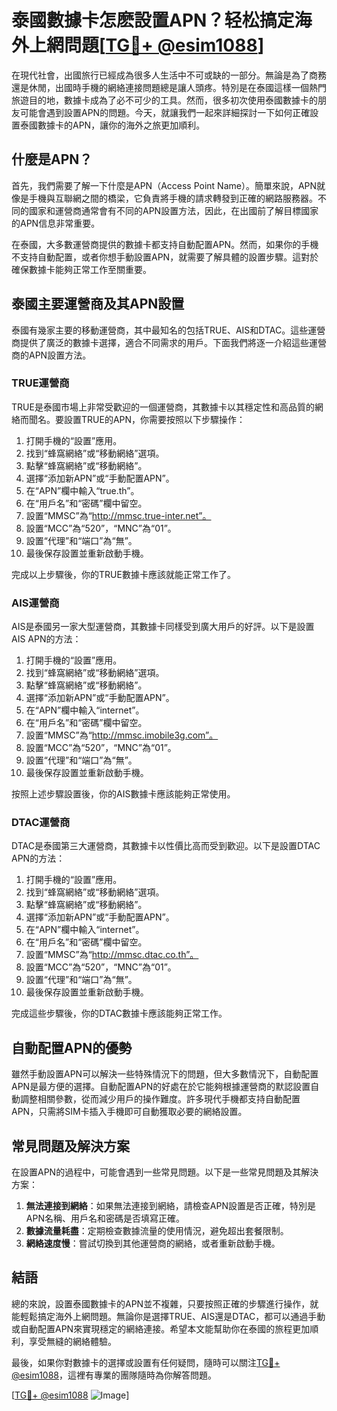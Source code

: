 # 泰國數據卡怎麽設置APN？轻松搞定海外上網問題[[TG💪+ @esim1088](https://t.me/s/esim1088)]

在現代社會，出國旅行已經成為很多人生活中不可或缺的一部分。無論是為了商務還是休閒，出國時手機的網絡連接問題總是讓人頭疼。特別是在泰國這樣一個熱門旅遊目的地，數據卡成為了必不可少的工具。然而，很多初次使用泰國數據卡的朋友可能會遇到設置APN的問題。今天，就讓我們一起來詳細探討一下如何正確設置泰國數據卡的APN，讓你的海外之旅更加順利。

## 什麼是APN？

首先，我們需要了解一下什麼是APN（Access Point Name）。簡單來說，APN就像是手機與互聯網之間的橋梁，它負責將手機的請求轉發到正確的網路服務器。不同的國家和運營商通常會有不同的APN設置方法，因此，在出國前了解目標國家的APN信息非常重要。

在泰國，大多數運營商提供的數據卡都支持自動配置APN。然而，如果你的手機不支持自動配置，或者你想手動設置APN，就需要了解具體的設置步驟。這對於確保數據卡能夠正常工作至關重要。

## 泰國主要運營商及其APN設置

泰國有幾家主要的移動運營商，其中最知名的包括TRUE、AIS和DTAC。這些運營商提供了廣泛的數據卡選擇，適合不同需求的用戶。下面我們將逐一介紹這些運營商的APN設置方法。

### TRUE運營商

TRUE是泰國市場上非常受歡迎的一個運營商，其數據卡以其穩定性和高品質的網絡而聞名。要設置TRUE的APN，你需要按照以下步驟操作：

1. 打開手機的“設置”應用。
2. 找到“蜂窩網絡”或“移動網絡”選項。
3. 點擊“蜂窩網絡”或“移動網絡”。
4. 選擇“添加新APN”或“手動配置APN”。
5. 在“APN”欄中輸入“true.th”。
6. 在“用戶名”和“密碼”欄中留空。
7. 設置“MMSC”為“http://mmsc.true-inter.net”。
8. 設置“MCC”為“520”，“MNC”為“01”。
9. 設置“代理”和“端口”為“無”。
10. 最後保存設置並重新啟動手機。

完成以上步驟後，你的TRUE數據卡應該就能正常工作了。

### AIS運營商

AIS是泰國另一家大型運營商，其數據卡同樣受到廣大用戶的好評。以下是設置AIS APN的方法：

1. 打開手機的“設置”應用。
2. 找到“蜂窩網絡”或“移動網絡”選項。
3. 點擊“蜂窩網絡”或“移動網絡”。
4. 選擇“添加新APN”或“手動配置APN”。
5. 在“APN”欄中輸入“internet”。
6. 在“用戶名”和“密碼”欄中留空。
7. 設置“MMSC”為“http://mmsc.imobile3g.com”。
8. 設置“MCC”為“520”，“MNC”為“01”。
9. 設置“代理”和“端口”為“無”。
10. 最後保存設置並重新啟動手機。

按照上述步驟設置後，你的AIS數據卡應該能夠正常使用。

### DTAC運營商

DTAC是泰國第三大運營商，其數據卡以性價比高而受到歡迎。以下是設置DTAC APN的方法：

1. 打開手機的“設置”應用。
2. 找到“蜂窩網絡”或“移動網絡”選項。
3. 點擊“蜂窩網絡”或“移動網絡”。
4. 選擇“添加新APN”或“手動配置APN”。
5. 在“APN”欄中輸入“internet”。
6. 在“用戶名”和“密碼”欄中留空。
7. 設置“MMSC”為“http://mmsc.dtac.co.th”。
8. 設置“MCC”為“520”，“MNC”為“01”。
9. 設置“代理”和“端口”為“無”。
10. 最後保存設置並重新啟動手機。

完成這些步驟後，你的DTAC數據卡應該能夠正常工作。

## 自動配置APN的優勢

雖然手動設置APN可以解決一些特殊情況下的問題，但大多數情況下，自動配置APN是最方便的選擇。自動配置APN的好處在於它能夠根據運營商的默認設置自動調整相關參數，從而減少用戶的操作難度。許多現代手機都支持自動配置APN，只需將SIM卡插入手機即可自動獲取必要的網絡設置。

## 常見問題及解決方案

在設置APN的過程中，可能會遇到一些常見問題。以下是一些常見問題及其解決方案：

1. **無法連接到網絡**：如果無法連接到網絡，請檢查APN設置是否正確，特別是APN名稱、用戶名和密碼是否填寫正確。
2. **數據流量耗盡**：定期檢查數據流量的使用情況，避免超出套餐限制。
3. **網絡速度慢**：嘗試切換到其他運營商的網絡，或者重新啟動手機。

## 結語

總的來說，設置泰國數據卡的APN並不複雜，只要按照正確的步驟進行操作，就能輕鬆搞定海外上網問題。無論你是選擇TRUE、AIS還是DTAC，都可以通過手動或自動配置APN來實現穩定的網絡連接。希望本文能幫助你在泰國的旅程更加順利，享受無縫的網絡體驗。

最後，如果你對數據卡的選擇或設置有任何疑問，隨時可以關注[TG💪+ @esim1088](https://t.me/s/esim1088)，這裡有專業的團隊隨時為你解答問題。

[[TG💪+ @esim1088](https://t.me/s/esim1088) ![Image](https://i.postimg.cc/4NQfJmqS/Snipaste-2025-05-13-00-14-12.png)]